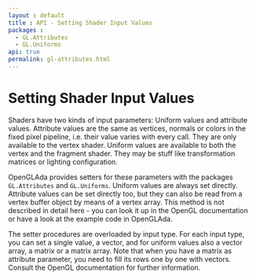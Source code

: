```yaml
---
layout : default
title : API - Setting Shader Input Values
packages :
  - GL.Attributes
  - GL.Uniforms
api: true
permalink: gl-attributes.html
---
```


# Setting Shader Input Values

Shaders have two kinds of input parameters: Uniform values and attribute values. Attribute
values are the same as vertices, normals or colors in the fixed pixel pipeline, i.e.
their value varies with every call. They are only available to the vertex shader.
Uniform values are available to both the vertex and the fragment shader. They may be
stuff like transformation matrices or lighting configuration.

OpenGLAda provides setters for these parameters with the packages `GL.Attributes` and
`GL.Uniforms`. Uniform values are always set directly. Attribute values can be set
directly too, but they can also be read from a vertex buffer object by means of a
vertex array. This method is not described in detail here - you can look it up in the
OpenGL documentation or have a look at the example code in OpenGLAda.

The setter procedures are overloaded by input type. For each input type, you can set
a single value, a vector, and for uniform values also a vector array, a matrix or a
matrix array. Note that when you have a matrix as attribute parameter, you need to fill
its rows one by one with vectors. Consult the OpenGL documentation for further
information.